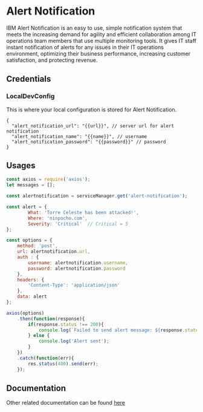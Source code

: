 # Alert Notification
 
 
 IBM Alert Notification is an easy to use, simple notification system that meets the increasing demand for agility and efficient collaboration among IT operations team members that use multiple monitoring tools. It gives IT staff instant notification of alerts for any issues in their IT operations environment, optimizing their business performance, increasing customer satisfaction, and protecting revenue.

##  Credentials

###  LocalDevConfig

This is where your local configuration is stored for Alert Notification.
```
{
  "alert_notification_url": "{{url}}", // server url for alert notification
  "alert_notification_name": "{{name}}", // username 
  "alert_notification_password": "{{password}}" // password
}

```

## Usages

```js
const axios = require('axios');
let messages = [];

const alertnotification = serviceManager.get('alert-notification');

const alert = {
        What: 'Torre Celeste has been attacked!',
        Where: 'ninpocho.com',
        Severity: 'Critical'  // Critical = 5
};

const options = {
    method: 'post',
    url: alertnotification.url,
    auth : {
        username: alertnotification.username,
        password: alertnotification.password
    },
    headers: {
        'Content-Type': 'application/json'
    },
    data: alert
};

axios(options)
    .then(function(response){
        if(response.status !== 200){
            console.log(`Failed to send alert message: ${response.statusText}`);
        } else {
            console.log('Alert sent');
        }
    })
    .catch(function(err){
        res.status(400).send(err);
    });
```

## Documentation

Other related documentation can be found [here](https://ibmnotifybm.mybluemix.net/docs/alerts/v1/)